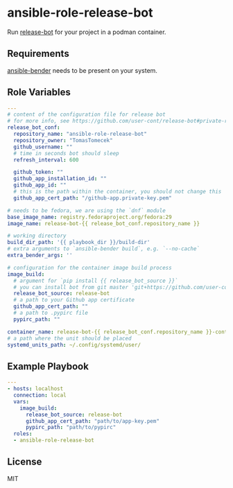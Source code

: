 # ansible-role-release-bot

Run [release-bot](https://github.com/user-cont/release-bot) for your project in a podman container.


Requirements
------------

[ansible-bender](https://github.com/TomasTomecek/ansible-bender) needs to be present on your system.


Role Variables
--------------

```yaml
---
# content of the configuration file for release bot
# for more info, see https://github.com/user-cont/release-bot#private-repository
release_bot_conf:
  repository_name: "ansible-role-release-bot"
  repository_owner: "TomasTomecek"
  github_username: ""
  # time in seconds bot should sleep
  refresh_interval: 600

  github_token: ""
  github_app_installation_id: ""
  github_app_id: ""
  # this is the path within the container, you should not change this
  github_app_cert_path: "/github-app.private-key.pem"

# needs to be fedora, we are using the `dnf` module
base_image_name: registry.fedoraproject.org/fedora:29
image_name: release-bot-{{ release_bot_conf.repository_name }}

# working directory
build_dir_path: '{{ playbook_dir }}/build-dir'
# extra arguments to `ansible-bender build`, e.g. `--no-cache`
extra_bender_args: ''

# configuration for the container image build process
image_build:
  # argument for `pip install {{ release_bot_source }}`
  # you can install bot from git master 'git+https://github.com/user-cont/release-bot.git'
  release_bot_source: release-bot
  # a path to your Github app certificate
  github_app_cert_path: ""
  # a path to .pypirc file
  pypirc_path: ""

container_name: release-bot-{{ release_bot_conf.repository_name }}-cont
# a path where the unit should be placed
systemd_units_path: ~/.config/systemd/user/
```

Example Playbook
----------------

```yaml
---
- hosts: localhost
  connection: local
  vars:
    image_build:
      release_bot_source: release-bot
      github_app_cert_path: "path/to/app-key.pem"
      pypirc_path: "path/to/pypirc"
  roles:
  - ansible-role-release-bot
```

License
-------

MIT
